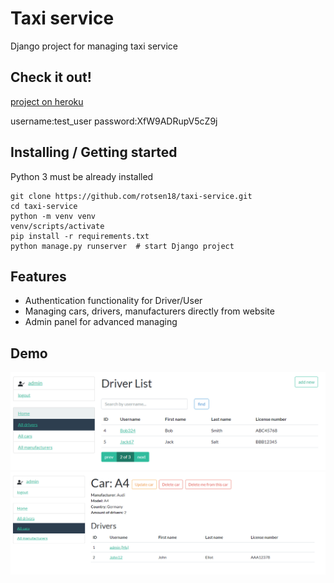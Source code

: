 # Taxi service 

Django project for managing taxi service

## Check it out!

[project on heroku](https://taxi-service-1.herokuapp.com/)

username:test_user
password:XfW9ADRupV5cZ9j

## Installing / Getting started

Python 3 must be already installed

```shell
git clone https://github.com/rotsen18/taxi-service.git
cd taxi-service
python -m venv venv
venv/scripts/activate
pip install -r requirements.txt
python manage.py runserver  # start Django project
```

## Features

* Authentication functionality for Driver/User
* Managing cars, drivers, manufacturers directly from website
* Admin panel for advanced managing

## Demo
![Website interface](img.png)
![img_1.png](img_1.png)
